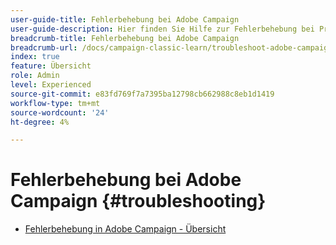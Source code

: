 ```yaml
---
user-guide-title: Fehlerbehebung bei Adobe Campaign
user-guide-description: Hier finden Sie Hilfe zur Fehlerbehebung bei Problemen mit Adobe Campaign.
breadcrumb-title: Fehlerbehebung bei Adobe Campaign
breadcrumb-url: /docs/campaign-classic-learn/troubleshoot-adobe-campaign/overview.html
index: true
feature: Übersicht
role: Admin
level: Experienced
source-git-commit: e83fd769f7a7395ba12798cb662988c8eb1d1419
workflow-type: tm+mt
source-wordcount: '24'
ht-degree: 4%

---
```



# Fehlerbehebung bei Adobe Campaign {#troubleshooting}

+ [Fehlerbehebung in Adobe Campaign - Übersicht](help/troubleshoot-adobe-campaign/overview.md)
